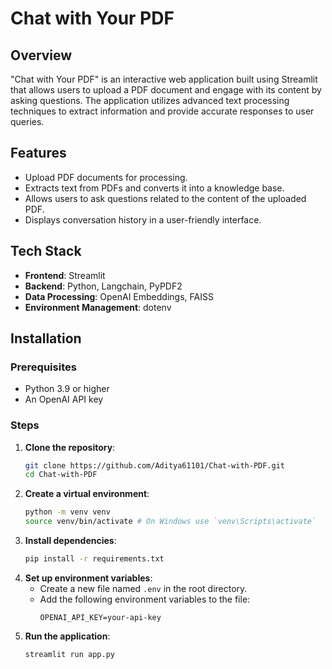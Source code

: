 # Chat with Your PDF

## Overview
"Chat with Your PDF" is an interactive web application built using Streamlit that allows users to upload a PDF document and engage with its content by asking questions. The application utilizes advanced text processing techniques to extract information and provide accurate responses to user queries.

## Features
- Upload PDF documents for processing.
- Extracts text from PDFs and converts it into a knowledge base.
- Allows users to ask questions related to the content of the uploaded PDF.
- Displays conversation history in a user-friendly interface.

## Tech Stack
- **Frontend**: Streamlit
- **Backend**: Python, Langchain, PyPDF2
- **Data Processing**: OpenAI Embeddings, FAISS
- **Environment Management**: dotenv

## Installation

### Prerequisites
- Python 3.9 or higher
- An OpenAI API key

### Steps
1. **Clone the repository**:
   ```bash
   git clone https://github.com/Aditya61101/Chat-with-PDF.git
   cd Chat-with-PDF
   ```
2. **Create a virtual environment**:
   ```bash
   python -m venv venv
   source venv/bin/activate # On Windows use `venv\Scripts\activate`
   ```
3. **Install dependencies**:
   ```bash
   pip install -r requirements.txt
    ```
4. **Set up environment variables**:
    - Create a new file named `.env` in the root directory.
    - Add the following environment variables to the file:
      ```env
      OPENAI_API_KEY=your-api-key
      ```
5. **Run the application**:
    ```bash
    streamlit run app.py
    ```
